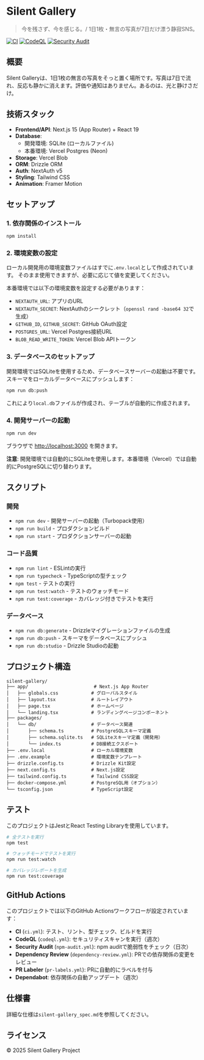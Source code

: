 # Silent Gallery

> 今を残さず、今を感じる。/ 1日1枚・無言の写真が7日だけ漂う静寂SNS。

[![CI](https://github.com/nakajima/silent-gallery/actions/workflows/ci.yml/badge.svg)](https://github.com/nakajima/silent-gallery/actions/workflows/ci.yml)
[![CodeQL](https://github.com/nakajima/silent-gallery/actions/workflows/codeql.yml/badge.svg)](https://github.com/nakajima/silent-gallery/actions/workflows/codeql.yml)
[![Security Audit](https://github.com/nakajima/silent-gallery/actions/workflows/npm-audit.yml/badge.svg)](https://github.com/nakajima/silent-gallery/actions/workflows/npm-audit.yml)

## 概要

Silent Galleryは、1日1枚の無言の写真をそっと置く場所です。写真は7日で流れ、反応も静かに消えます。評価や通知はありません。あるのは、光と静けさだけ。

## 技術スタック

- **Frontend/API**: Next.js 15 (App Router) + React 19
- **Database**:
  - 開発環境: SQLite (ローカルファイル)
  - 本番環境: Vercel Postgres (Neon)
- **Storage**: Vercel Blob
- **ORM**: Drizzle ORM
- **Auth**: NextAuth v5
- **Styling**: Tailwind CSS
- **Animation**: Framer Motion

## セットアップ

### 1. 依存関係のインストール

```bash
npm install
```

### 2. 環境変数の設定

ローカル開発用の環境変数ファイルはすでに`.env.local`として作成されています。
そのまま使用できますが、必要に応じて値を変更してください。

本番環境では以下の環境変数を設定する必要があります：
- `NEXTAUTH_URL`: アプリのURL
- `NEXTAUTH_SECRET`: NextAuthのシークレット（`openssl rand -base64 32`で生成）
- `GITHUB_ID`, `GITHUB_SECRET`: GitHub OAuth設定
- `POSTGRES_URL`: Vercel Postgres接続URL
- `BLOB_READ_WRITE_TOKEN`: Vercel Blob APIトークン

### 3. データベースのセットアップ

開発環境ではSQLiteを使用するため、データベースサーバーの起動は不要です。
スキーマをローカルデータベースにプッシュします：

```bash
npm run db:push
```

これにより`local.db`ファイルが作成され、テーブルが自動的に作成されます。

### 4. 開発サーバーの起動

```bash
npm run dev
```

ブラウザで [http://localhost:3000](http://localhost:3000) を開きます。

**注意**: 開発環境では自動的にSQLiteを使用します。本番環境（Vercel）では自動的にPostgreSQLに切り替わります。

## スクリプト

### 開発
- `npm run dev` - 開発サーバーの起動（Turbopack使用）
- `npm run build` - プロダクションビルド
- `npm run start` - プロダクションサーバーの起動

### コード品質
- `npm run lint` - ESLintの実行
- `npm run typecheck` - TypeScriptの型チェック
- `npm test` - テストの実行
- `npm run test:watch` - テストのウォッチモード
- `npm run test:coverage` - カバレッジ付きでテストを実行

### データベース
- `npm run db:generate` - Drizzleマイグレーションファイルの生成
- `npm run db:push` - スキーマをデータベースにプッシュ
- `npm run db:studio` - Drizzle Studioの起動

## プロジェクト構造

```
silent-gallery/
├── app/                        # Next.js App Router
│   ├── globals.css            # グローバルスタイル
│   ├── layout.tsx             # ルートレイアウト
│   ├── page.tsx               # ホームページ
│   └── landing.tsx            # ランディングページコンポーネント
├── packages/
│   └── db/                    # データベース関連
│       ├── schema.ts          # PostgreSQLスキーマ定義
│       ├── schema.sqlite.ts   # SQLiteスキーマ定義（開発用）
│       └── index.ts           # DB接続エクスポート
├── .env.local                 # ローカル環境変数
├── .env.example               # 環境変数テンプレート
├── drizzle.config.ts          # Drizzle Kit設定
├── next.config.ts             # Next.js設定
├── tailwind.config.ts         # Tailwind CSS設定
├── docker-compose.yml         # PostgreSQL用（オプション）
└── tsconfig.json              # TypeScript設定
```

## テスト

このプロジェクトはJestとReact Testing Libraryを使用しています。

```bash
# 全テストを実行
npm test

# ウォッチモードでテストを実行
npm run test:watch

# カバレッジレポートを生成
npm run test:coverage
```

## GitHub Actions

このプロジェクトでは以下のGitHub Actionsワークフローが設定されています：

- **CI** (`ci.yml`): テスト、リント、型チェック、ビルドを実行
- **CodeQL** (`codeql.yml`): セキュリティスキャンを実行（週次）
- **Security Audit** (`npm-audit.yml`): npm auditで脆弱性をチェック（日次）
- **Dependency Review** (`dependency-review.yml`): PRでの依存関係の変更をレビュー
- **PR Labeler** (`pr-labels.yml`): PRに自動的にラベルを付与
- **Dependabot**: 依存関係の自動アップデート（週次）

## 仕様書

詳細な仕様は`silent-gallery_spec.md`を参照してください。

## ライセンス

© 2025 Silent Gallery Project
